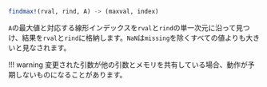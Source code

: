 ```julia
findmax!(rval, rind, A) -> (maxval, index)
```

`A`の最大値と対応する線形インデックスを`rval`と`rind`の単一次元に沿って見つけ、結果を`rval`と`rind`に格納します。`NaN`は`missing`を除くすべての値よりも大きいと見なされます。

!!! warning
    変更された引数が他の引数とメモリを共有している場合、動作が予期しないものになることがあります。

